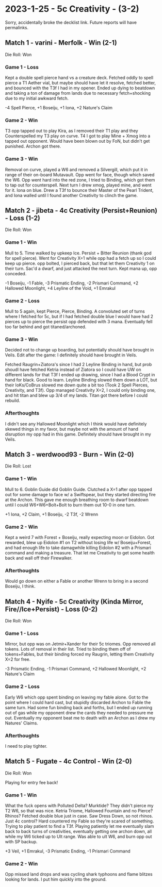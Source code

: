 # 2023-1-25 - 5c Creativity - (3-2)

Sorry, accidentally broke the decklist link. Future reports will have permalinks.

## Match 1 - varini - Merfolk - Win (2-1)

Die Roll: Won

### Game 1 - Loss

Kept a double spell pierce hand vs a creature deck. Fetched oddly to spell pierce a T1 Aether vial, but maybe should have let it resolve, fetched better, and bounced with the T3f I had in my opener. Ended up dying to beatdown and taking a ton of damage from lands due to necessary fetch+shocking due to my initial awkward fetch.

-4 Spell Pierce, +1 Boseiju, +1 Iona, +2 Nature's Claim

### Game 2 - Win

T3 opp tapped out to play Kira, as I removed their T1 play and they Counterspelled my T3 play on curve. T4 I got to play Mine + Xmog into a tapped out opponent. Would have been blown out by FoN, but didn't get punished. Archon got there.

### Game 3 - Win

Removal on curve, played a W6 and removed a Silvergill, which put it in range of their on-board Mutavault. Opp went for face, though which saved the W6. Opp went hard into the red zone, I tried to Binding, which got them to tap out for counterspell. Next turn I drew xmog, played mine, and went for it. Iona on blue. Drew a T3f to bounce their Master of the Pearl Trident, and Iona walled until I found another Creativity to clinch the game.

## Match 2 - jibeta - 4c Creativity (Persist+Reunion) - Loss (1-2)

Die Roll: Won

### Game 1 - Win

Mull to 5. Time walked by upkeep Ice. Persist + Bitter Reunion (thank god for spell pierce). Went for Creativity X=1 while opp had a fetch up so I could keep up pierce. opp bolted, I pierced back, but that let them Creativity 1 on their turn. Sac'd a dwarf, and just attacked the next turn. Kept mana up, opp conceded.

-1 Boseiju, -1 Fable, -3 Prismatic Ending, -2 Prismari Command, +2 Hallowed Moonlight, +4 Leyline of the Void, +1 Emrakul

### Game 2 - Loss

Mull to 5 again, kept Pierce, Pierce, Binding. A convoluted set of turns where I fetched for 5c, but if I had fetched double blue I would have had 2 pierces up to pierce the persist opp defended with 3 mana. Eventually fell too far behind and got titaned/archoned.

### Game 3 - Win

Decided not to change up boarding, but potentially should have brought in Veils. Edit after the game: I definitely should have brought in Veils.

Fetched Raugrin+Ziatora's since I had 2 Leyline Binding in hand, but prob shoudl have fetched Ketria instead of Ziatora so I could have UW on different lands for that T3f I ended up drawing, since I had a Blood Crypt in hand for black. Good to learn. Leyline Binding slowed them down a LOT, but their IoKs/CoBrus slowed me down quite a bit too (Took 2 Spell Pierces, Creativity, and T3f). Opp managed Creativity X=2, I could only binding one, and hit titan and blew up 3/4 of my lands. Titan got there before I could rebuild.

### Afterthoughts

I didn't see any Hallowed Moonlight which I think would have definitely skewed things in my favor, but maybe not with the amount of hand disruption my opp had in this game. Definitely should have brought in my Veils.

## Match 3 - werdwood93 - Burn - Win (2-0)

Die Roll: Lost

### Game 1 - Win

Mull to 6. Goblin Guide did Goblin Guide. Clutched a X=1 after opp tapped out for some damage to face w/ a Swiftspear, but they started directing fire at the Archon. This gave me enough breathing room to dwarf beatdown until I could W6+W6+Bolt+Bolt to burn them out 10-0 in one turn.

+1 Iona, +2 Claim, +1 Boseiju, -2 T3f, -2 Wrenn

### Game 2 - Win

Kept a weird 7 with Forest + Boseiju, really expecting moon or Eidolon. Got rewarded, blew up Eidolon #1 on T2 without losing life w/ Boseiju+Forest, and had enough life to take damagwhile killing Eidolon #2 with a Prismari command and making a treasure. That let me Creativity to get some health back and wall off their Firewalker.

### Afterthoughts

Would go down on either a Fable or another Wrenn to bring in a second Boseiju, I think.

## Match 4 - Nyife - 5c Creativity (Kinda Mirror, Fire//Ice+Persist) - Loss (0-2)

Die Roll: Won

### Game 1 - Loss

Mirror, but opp was on Jetmir+Xander for their 5c triomes. Opp removed all tokens. Lots of removal in their list. Tried to binding them off of tokens+Fables, but their binding forced my Raugrin, letting them Creativity X=2 for free.

-3 Prismatic Ending, -1 Prismari Command, +2 Hallowed Moonlight, +2 Nature's Claim

### Game 2 - Loss

Early W6 which opp spent binding on leaving my fable alone. Got to the point where I could hard cast, but stupidly discarded Archon to Fable the same turn. Had some fun binding back and forths, but I ended up running out of gas while my opponent drew the cards they needed to pressure me out. Eventually my opponent beat me to death with an Archon as I drew my Natures' Claims.

### Afterthoughts

I need to play tighter.

## Match 5 - Fugate - 4c Control - Win (2-0)

Die Roll: Won

Playing for entry fee back!

### Game 1 - Win

What the fuck opens with Polluted Delta? Murktide? They didn't pierce my T2 W6, so that was nice. Ketria Triome, Hallowed Fountain and no Pierce? Rhinos? Fetched double blue just in case. Saw Dress Down, so not rhinos. Just 4c control? Hard countered my Fable so they're scared of something. Trying to play patient to find a T3f. Playing patiently let me eventually slam back to back turns of creativities, eventually getting one archon down, all while my W6 ticked up to Ult range. Was able to ult W6, and burn opp out with SP backup.

+3 Veil, +1 Emrakul, -3 Prismatic Ending, -1 Prismari Command

### Game 2 - Win

Opp missed land drops and was cycling shark typhoons and flame blitzes looking for lands. I put him quickly into the ground.
